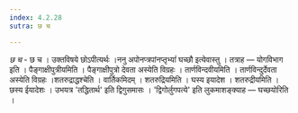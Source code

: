 ```yaml
---
index: 4.2.28
sutra: छ च

---
```

_छ च_ - छ च । उक्तविषये छोऽपीत्यर्थः ।ननु अपोनप्त्रपांनप्तृभ्यां॑ घच्छौ इत्येवास्तु । तत्राह — योगविभाग इति । पैङ्गाक्षीपुत्रीयमिति । पैङ्गाक्षीपुत्रो देवता अस्येति विग्रहः । तार्णविन्दवीयमिति । तार्णविन्दुर्देवता अस्येति विग्रहः ।शतरुद्राद्धश्चेति । वार्तिकमिदम् । शतरुद्रियमिति । घस्य इयादेश । शतरुद्रीयमिति । छस्य ईयादेशः । उभयत्र 'तद्धितार्थ' इति द्विगुसमासः । 'द्विगोर्लुगपत्ये' इति लुकमाशङ्क्याह — घच्छयोरिति ।